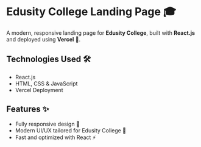 # Edusity College Landing Page 🎓

A modern, responsive landing page for **Edusity College**, built with **React.js** and deployed using **Vercel** 🚀.

## Technologies Used 🛠️

- React.js  
- HTML, CSS & JavaScript  
- Vercel Deployment  

## Features ✨

- Fully responsive design 📱  
- Modern UI/UX tailored for Edusity College 🎨  
- Fast and optimized with React ⚡  
